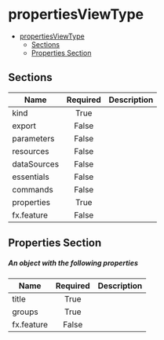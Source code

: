 <a name="propertiesviewtype"></a>
# propertiesViewType
* [propertiesViewType](#propertiesviewtype)
    * [Sections](#propertiesviewtype-sections)
    * [Properties Section](#propertiesviewtype-properties-section)

<a name="propertiesviewtype-sections"></a>
## Sections
| Name | Required | Description
| ---|:--:|:--:|
|kind|True|
|export|False|
|parameters|False|
|resources|False|
|dataSources|False|
|essentials|False|
|commands|False|
|properties|True|
|fx.feature|False|
<a name="propertiesviewtype-properties-section"></a>
## Properties Section
<a name="propertiesviewtype-properties-section-an-object-with-the-following-properties"></a>
##### An object with the following properties
| Name | Required | Description
| ---|:--:|:--:|
|title|True|
|groups|True|
|fx.feature|False|
